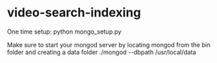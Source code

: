 # video-search-indexing


One time setup:
python mongo_setup.py

Make sure to start your mongod server by locating mongod from the bin folder and creating a data folder
./mongod --dbpath /usr/local/data
